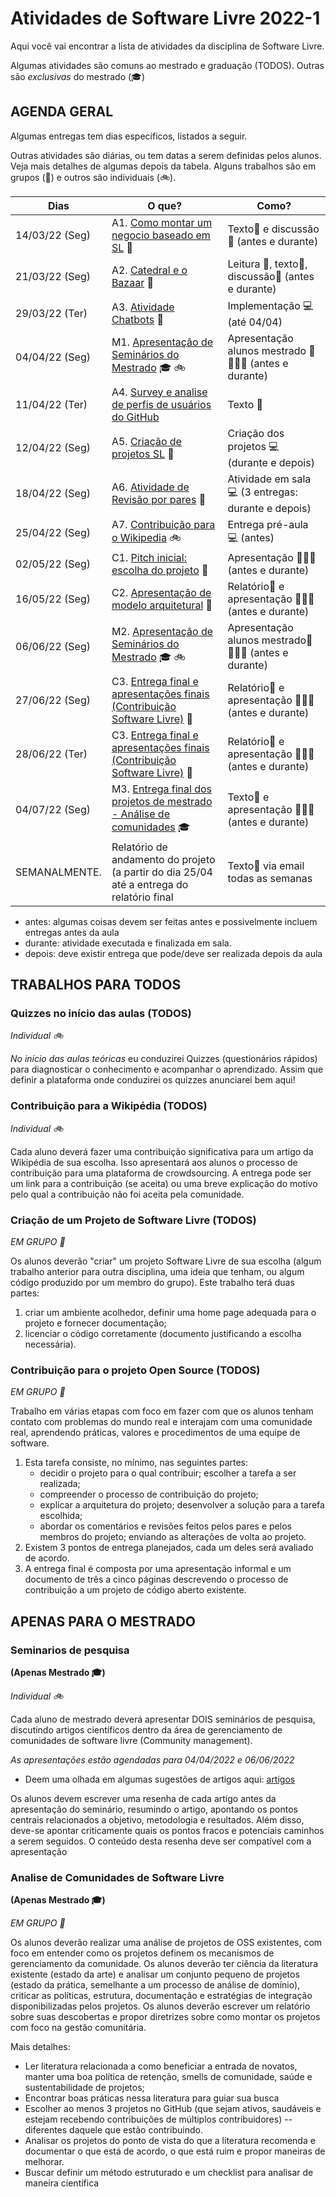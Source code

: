 # Atividades de Software Livre 2022-1

Aqui você vai encontrar a lista de atividades da disciplina de Software Livre.

Algumas atividades são comuns ao mestrado e graduação (TODOS). Outras são _exclusivas_ do mestrado (🎓)
## AGENDA GERAL

Algumas entregas tem dias específicos, listados a seguir.

Outras atividades são diárias, ou tem datas a serem definidas pelos alunos. Veja mais detalhes de algumas depois da tabela.
Alguns trabalhos são em grupos (🚌) e outros são individuais (🚲).

Dias            | O que?                                                                            | Como?
----------------|-----------------------------------------------------------------------------------|--------------------
 14/03/22 (Seg) | A1. [Como montar um negocio baseado em SL](assignments/1_howToMakeMoney.md) 🚌          | Texto📝 e discussão💬 (antes e durante)
 21/03/22 (Seg) | A2. [Catedral e o Bazaar](assignments/2_cathbaz.md) 🚌                                  | Leitura 📖, texto📝, discussão💬 (antes e durante)
 29/03/22 (Ter) | A3. [Atividade Chatbots](assignments/Xtra_Chatbot.md) 🚌                                | Implementação 💻 (até 04/04)
 04/04/22 (Seg) | M1. [Apresentação de Seminários do Mestrado](#Seminarios-de-pesquisa) 🎓 🚲  | Apresentação alunos mestrado 📝 👨🏽‍🏫 (antes e durante)
 11/04/22 (Ter) | A4. [Survey e analise de perfis de usuários do GitHub](assignments/extra_preActivityEssay.md)  | Texto 📝 
 12/04/22 (Seg) | A5. [Criação de projetos SL](assignments/3_openYourProject.md) 🚌                     | Criação dos projetos 💻 (durante e depois)
 18/04/22 (Seg) | A6. [Atividade de Revisão por pares](assignments/4_PRcodeReview.md) 🚌                | Atividade em sala 💻 (3 entregas: durante e depois)
 25/04/22 (Seg) | A7. [Contribuição para o Wikipedia](assignments/5_wikipedia.md) 🚲                    | Entrega pré-aula 💻 (antes)
 02/05/22 (Seg) | C1. [Pitch inicial: escolha do projeto](assignments/6_aboutProject.md) 🚌             | Apresentação 👨🏽‍🏫 (antes e durante)
 16/05/22 (Seg) | C2. [Apresentação de modelo arquitetural](assignments/7_architectSeminar.md) 🚌       | Relatório📝 e apresentação 👨🏽‍🏫  (antes e durante)
 06/06/22 (Seg) | M2. [Apresentação de Seminários do Mestrado](#Seminarios-de-pesquisa) 🎓 🚲              | Apresentação alunos mestrado📝 👨🏽‍🏫  (antes e durante)
 27/06/22 (Seg) | C3. [Entrega final e apresentações finais (Contribuição Software Livre)](assignments/8_Final.md) 🚌             | Relatório📝 e apresentação 👨🏽‍🏫 (antes e durante)
 28/06/22 (Ter) | C3. [Entrega final e apresentações finais (Contribuição Software Livre)](assignments/8_Final.md) 🚌            | Relatório📝 e apresentação 👨🏽‍🏫 (antes e durante)
 04/07/22 (Seg) | M3. [Entrega final dos projetos de mestrado - Análise de comunidades](#Analise-de-Comunidades-de-Software-Livre) 🎓   | Texto📝 e apresentação 👨🏽‍🏫  (antes e durante)
 SEMANALMENTE.  | Relatório de andamento do projeto (a partir do dia 25/04 até a entrega do relatório final                  | Texto📝 via email todas as semanas


* antes: algumas coisas devem ser feitas antes e possivelmente incluem entregas antes da aula
* durante: atividade executada e finalizada em sala.
* depois: deve existir entrega que pode/deve ser realizada depois da aula

## TRABALHOS PARA TODOS

### Quizzes no início das aulas (TODOS) 
_Individual 🚲_ 

_No início das aulas teóricas_ eu conduzirei Quizzes (questionários rápidos) para diagnosticar o conhecimento e acompanhar o aprendizado.
Assim que definir a plataforma onde conduzirei os quizzes anunciarei bem aqui!

### Contribuição para a Wikipédia (TODOS)
_Individual 🚲_ 

Cada aluno deverá fazer uma contribuição significativa para um artigo da Wikipédia de sua escolha. Isso apresentará aos alunos o processo de contribuição para uma plataforma de crowdsourcing. A entrega pode ser um link para a contribuição (se aceita) ou uma breve explicação do motivo pelo qual a contribuição não foi aceita pela comunidade.
<!--
### Seminários curtos (TODOS)
_Individual 🚲_ 

Os alunos deverão preparar seminários curtos relacionados a tópicos recentes/atuais sobre software livre. 

Uma lista de potenciais tópicos é apresentada [aqui](seminarios.md), mas outros tópicos podem ser propostos.

TODOS os alunos deverão apresentar UM seminário individualmente, escolhendo um dia de preferência na agenda provida na [lista de seminários](seminarios.md). Poderão ser apresentados 2 seminários por dia, sendo o limite de apresentações o dia 3 de maio.
O seminário deve ter duração de 10 a 15 minutos, seguido de perguntas. 
-->
### Criação de um Projeto de Software Livre (TODOS)
_EM GRUPO 🚌_	

Os alunos deverão "criar" um projeto Software Livre de sua escolha (algum trabalho anterior para outra disciplina, uma ideia que tenham, ou algum código produzido por um membro do grupo). Este trabalho terá duas partes:
1. criar um ambiente acolhedor, definir uma home page adequada para o projeto e fornecer documentação;
1. licenciar o código corretamente (documento justificando a escolha necessária).

### Contribuição para o projeto Open Source (TODOS) 
_EM GRUPO 🚌_	

Trabalho em várias etapas com foco em fazer com que os alunos tenham contato com problemas do mundo real e interajam com uma comunidade real, aprendendo práticas, valores e procedimentos de uma equipe de software. 
1. Esta tarefa consiste, no mínimo, nas seguintes partes: 
     - decidir o projeto para o qual contribuir; escolher a tarefa a ser realizada; 
     - compreender o processo de contribuição do projeto; 
     - explicar a arquitetura do projeto; desenvolver a solução para a tarefa escolhida; 
     - abordar os comentários e revisões feitos pelos pares e pelos membros do projeto; enviando as alterações de volta ao projeto.
1. Existem 3 pontos de entrega planejados, cada um deles será avaliado de acordo.
1. A entrega final é composta por uma apresentação informal e um documento de três a cinco páginas descrevendo o processo de contribuição a um projeto de código aberto existente.

## APENAS PARA O MESTRADO

### Seminarios de pesquisa 
**(Apenas Mestrado 🎓)**

_Individual 🚲_ 

Cada aluno de mestrado deverá apresentar DOIS seminários de pesquisa, discutindo artigos científicos dentro da área de gerenciamento de comunidades de software livre (Community management).

*As apresentações estão agendadas para 04/04/2022 e 06/06/2022*

* Deem uma olhada em algumas sugestões de artigos aqui: [artigos](papers.md)

Os alunos devem escrever uma resenha de cada artigo antes da apresentação do seminário, resumindo o artigo, apontando os pontos centrais relacionados a objetivo, metodologia e resultados. Além disso, deve-se apontar criticamente quais os pontos fracos e potenciais caminhos a serem seguidos. O conteúdo desta resenha deve ser compatível com a apresentação

### Analise de Comunidades de Software Livre 
**(Apenas Mestrado 🎓)**

_EM GRUPO 🚌_	

Os alunos deverão realizar uma análise de projetos de OSS existentes, com foco em entender como os projetos definem os mecanismos de gerenciamento da comunidade. Os alunos deverão ter ciência da literatura existente (estado da arte) e analisar um conjunto pequeno de projetos (estado da prática, semelhante a um processo de análise de domínio), criticar as políticas, estrutura, documentação e estratégias de integração disponibilizadas pelos projetos. Os alunos deverão escrever um relatório sobre suas descobertas e propor diretrizes sobre como montar os projetos com foco na gestão comunitária.

Mais detalhes:
- Ler literatura relacionada a como beneficiar a entrada de novatos, manter uma boa política de retenção, smells de comunidade, saúde e sustentabilidade de projetos;
- Encontrar boas práticas nessa literatura para guiar sua busca
- Escolher ao menos 3 projetos no GitHub (que sejam ativos, saudáveis e estejam recebendo contribuições de múltiplos contribuidores) -- diferentes daquele que estão contribuindo.
- Analisar os projetos do ponto de vista do que a literatura recomenda e documentar o que está de acordo, o que está ruim e propor maneiras de melhorar.
- Buscar definir um método estruturado e um checklist para analisar de maneira científica
